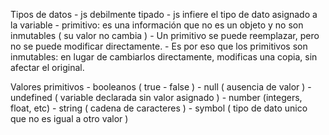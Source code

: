 Tipos de datos 
    - js debilmente tipado 
    - js infiere el tipo de dato asignado a la variable 
    - primitivo: es una información que no es un objeto y no son inmutables  ( su valor no cambia )
    - Un primitivo se puede reemplazar, pero no se puede modificar directamente.
    - Es por eso que los primitivos son inmutables: en lugar de cambiarlos directamente, modificas una copia, sin afectar el original.

Valores primitivos
    - booleanos ( true - false )
    - null ( ausencia de valor )
    - undefined ( variable declarada sin valor asignado )
    - number (integers, float, etc)
    - string ( cadena de caracteres )
    - symbol ( tipo de dato unico que no es igual a otro valor )